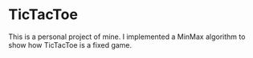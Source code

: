# TicTacToe
This is a personal project of mine. I implemented a MinMax algorithm to show how TicTacToe is a fixed game.
